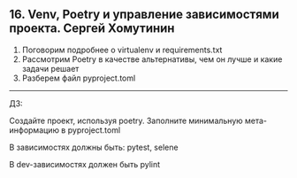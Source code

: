 ## 16. Venv, Poetry и управление зависимостями проекта. Сергей Хомутинин
1. Поговорим подробнее о virtualenv и requirements.txt
2. Рассмотрим Poetry в качестве альтернативы, чем он лучше и какие задачи решает
3. Разберем файл pyproject.toml
---
ДЗ:

Создайте проект, используя poetry. Заполните минимальную мета-информацию в pyproject.toml

В зависимостях должны быть: pytest, selene

В dev-зависимостях должен быть pylint